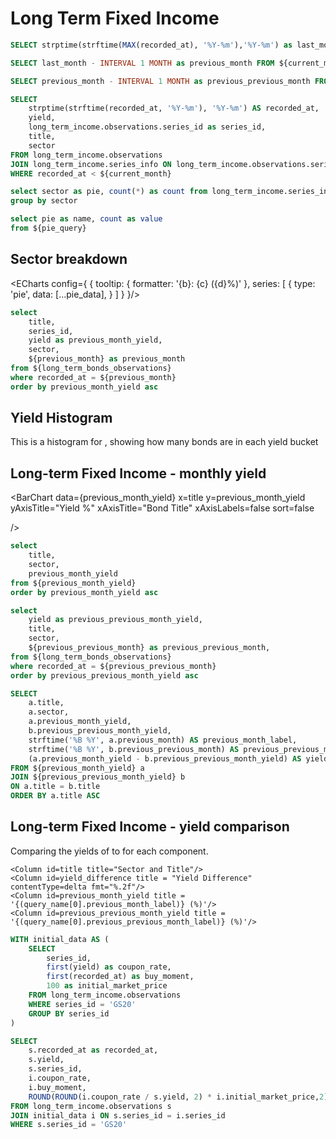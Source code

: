 # Long Term Fixed Income


```sql current_month
SELECT strptime(strftime(MAX(recorded_at), '%Y-%m'),'%Y-%m') as last_month FROM long_term_income.observations
```

```sql previous_month
SELECT last_month - INTERVAL 1 MONTH as previous_month FROM ${current_month}
```

```sql previous_previous_month
SELECT previous_month - INTERVAL 1 MONTH as previous_previous_month FROM ${previous_month}
```



```sql long_term_bonds_observations
SELECT 
    strptime(strftime(recorded_at, '%Y-%m'), '%Y-%m') AS recorded_at,
    yield,
    long_term_income.observations.series_id as series_id,
    title,
    sector
FROM long_term_income.observations
JOIN long_term_income.series_info ON long_term_income.observations.series_id = long_term_income.series_info.series_id
WHERE recorded_at < ${current_month}

```


<LineChart
    data={long_term_bonds_observations}
    x=recorded_at
    y=yield
    series = title
    xFmt = "mmmm, yyyy"
/>

```sql pie_query
select sector as pie, count(*) as count from long_term_income.series_info
group by sector
```

```sql pie_data
select pie as name, count as value 
from ${pie_query}
```

## Sector breakdown

<ECharts config={
    {
        tooltip: {
            formatter: '{b}: {c} ({d}%)'
        },
        series: [
            {
                type: 'pie',
                data: [...pie_data],
            }
        ]
    }
}/>


<!-- <Histogram data={query_name} x=column/> -->


```sql previous_month_yield
select 
    title,  
    series_id, 
    yield as previous_month_yield,
    sector,
    ${previous_month} as previous_month
from ${long_term_bonds_observations}
where recorded_at = ${previous_month}
order by previous_month_yield asc
```
 

## Yield Histogram

This is a histogram for <Value data={previous_month} fmt="mmmm, yyyy"/>, showing how many bonds are in each yield bucket 

<Histogram 
data={previous_month_yield} 
x=previous_month_yield
xAxisTitle="Yield (%)"
yAxisTitle="Count"
/>

## Long-term Fixed Income - monthly yield

<Value data={previous_month} fmt="mmmm, yyyy"/>

<BarChart
    data={previous_month_yield}
    x=title
    y=previous_month_yield
    yAxisTitle="Yield %"
    xAxisTitle="Bond Title"
    xAxisLabels=false
    sort=false
    
/>

```sql table_query
select 
    title,  
    sector, 
    previous_month_yield
from ${previous_month_yield}
order by previous_month_yield asc
```


```sql previous_previous_month_yield
select 
    yield as previous_previous_month_yield, 
    title, 
    sector,
    ${previous_previous_month} as previous_previous_month,
from ${long_term_bonds_observations}
where recorded_at = ${previous_previous_month}
order by previous_previous_month_yield asc
```




```sql query_name
SELECT 
    a.title,
    a.sector,
    a.previous_month_yield,
    b.previous_previous_month_yield,
    strftime('%B %Y', a.previous_month) AS previous_month_label,
    strftime('%B %Y', b.previous_previous_month) AS previous_previous_month_label,
    (a.previous_month_yield - b.previous_previous_month_yield) AS yield_difference
FROM ${previous_month_yield} a
JOIN ${previous_previous_month_yield} b 
ON a.title = b.title
ORDER BY a.title ASC

```


## Long-term Fixed Income - yield comparison

Comparing the yields of <Value data={previous_month} fmt="mmmm, yyyy"/> to <Value data={previous_previous_month} fmt="mmmm, yyyy"/> for each component.

<DataTable data={query_name} groupBy="sector" >
    
    <Column id=title title="Sector and Title"/>
    <Column id=yield_difference title = "Yield Difference" contentType=delta fmt="%.2f"/>
    <Column id=previous_month_yield title = '{(query_name[0].previous_month_label)} (%)'/>
    <Column id=previous_previous_month_yield title = '{(query_name[0].previous_previous_month_label)} (%)'/>
    
</DataTable>


```sql gs20_market_price
WITH initial_data AS (
    SELECT
        series_id,
        first(yield) as coupon_rate,
        first(recorded_at) as buy_moment,
        100 as initial_market_price
    FROM long_term_income.observations
    WHERE series_id = 'GS20'
    GROUP BY series_id
)

SELECT 
    s.recorded_at as recorded_at,
    s.yield,
    s.series_id,
    i.coupon_rate,
    i.buy_moment,
    ROUND(ROUND(i.coupon_rate / s.yield, 2) * i.initial_market_price,2) AS market_price
FROM long_term_income.observations s
JOIN initial_data i ON s.series_id = i.series_id
WHERE s.series_id = 'GS20'
```

<LineChart
    data={gs20_market_price}
    y = market_price
    yfmt = usd
    y2 = yield
    y2SeriesType=bar
    xFmt = "mmmm, yyyy"
/>

<LineChart
    data={gs20_market_price}
    y = market_price 
    yfmt = usd
    y2 = yield
    y2fmt = pct
    xFmt = "mmmm, yyyy"
/>










































